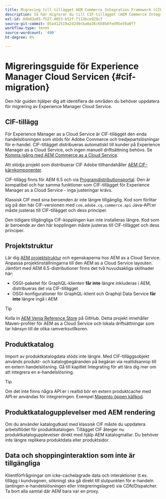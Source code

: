 ```yaml
---
title: Migrering till tillägget AEM Commerce Integration Framework (CIF)
description: Så här migrerar du till CIF-tillägget (AEM Commerce Integration Framework) från en gammal version
exl-id: 0db03a05-f527-4853-b52f-f113bce929cf
source-git-commit: 05a412519a2d2d0cba0a36c658b8fed95e59a0f7
workflow-type: tm+mt
source-wordcount: '490'
ht-degree: 0%

---
```


# Migreringsguide för Experience Manager Cloud Servicen {#cif-migration}

Den här guiden hjälper dig att identifiera de områden du behöver uppdatera för migrering av Experience Manager Cloud Service.

## CIF-tillägg

För Experience Manager as a Cloud Service är CIF-tillägget den enda handelslösningen som stöds för Adobe Commerce och tredjepartslösningar för e-handel. CIF-tillägget distribueras automatiskt till kunder på Experience Manager as a Cloud Service, och ingen manuell driftsättning behövs. Se [Komma igång med AEM Commerce as a Cloud Service](getting-started.md).

Att stödja projekt som distribuerar CIF Adobe tillhandahåller [AEM CIF-kärnkomponenter](https://github.com/adobe/aem-core-cif-components).

CIF-tillägg finns för AEM 6.5 och via [Programdistributionsportal](https://experience.adobe.com/#/downloads/content/software-distribution/en/aem.html). Den är kompatibel och har samma funktioner som CIF-tillägget för Experience Manager as a Cloud Service - inga justeringar krävs.

Klassisk CIF med sina beroenden är inte längre tillgänglig. Kod som förlitar sig på den här CIF-versionen med `com.adobe.cq.commerce.api` Java-API:er måste justeras till CIF-tillägget och dess principer.

Den tidigare tillgängliga CIF-kopplingen kan inte installeras längre. Kod som är beroende av den här kopplingen måste justeras till CIF-tillägget och dess principer.

## Projektstruktur

Lär dig [AEM projektstruktur](https://experienceleague.adobe.com/docs/experience-manager-cloud-service/implementing/developing/aem-project-content-package-structure.html) och egenskaperna hos AEM as a Cloud Service. Anpassa projektinställningarna till den AEM as a Cloud Service layouten.
Jämfört med AEM 6.5-distributioner finns det två huvudsakliga skillnader här:

* OSGI-paketet för GraphQL-klienten **får inte** längre inkluderas i AEM, distribueras det via CIF-tillägget
* OSGI-konfigurationer för GraphQL-klient och Graphql Data Service **får inte** längre ingå i AEM

>[!TIP]
>
>Kolla in [AEM Venia Reference Store](https://github.com/adobe/aem-cif-guides-venia) på GitHub. Detta projekt innehåller Maven-profiler för AEM as a Cloud Service och lokala driftsättningar som tar hänsyn till de olika ramverksvillkoren.

## Produktkatalog

Import av produktkatalogdata stöds inte längre. Med CIF-tilläggsobjekt används produkt- och katalogbegäranden på begäran via realtidsanrop till en extern handelslösning. Gå till kapitlet Integrating för att lära dig mer om att integrera en e-handelslösning.

>[!TIP]
>
>Om det inte finns några API:er i realtid bör en extern produktcache med API:er användas för integreringen. Exempel [Magento öppen källkod](https://business.adobe.com/products/magento/open-source.html).

## Produktkatalogupplevelser med AEM rendering

Om du använder katalogutkast med klassisk CIF måste du uppdatera arbetsflödet för produktkatalogen. Tillägget CIF återger nu produktkatalogupplevelser direkt med hjälp AEM katalogmallar. Du behöver inte längre replikera produktdata eller produktsidor.

## Data och shoppinginteraktion som inte är tillgängliga

Klientförfrågningar om icke-cachelagrade data och interaktioner (t.ex. tillägg i kundvagnen, sökning) ska gå direkt till slutpunkten för e-handeln (antingen e-handelslösningen eller integreringslagret) via CDN/Dispatcher. Ta bort alla samtal där AEM bara var en proxy.
